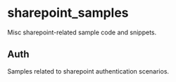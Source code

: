 # sharepoint_samples

Misc sharepoint-related sample code and snippets.

## Auth

Samples related to sharepoint authentication scenarios.
